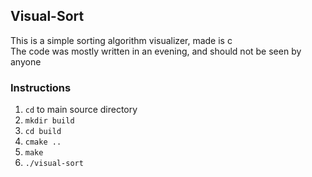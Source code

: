 ## Visual-Sort

This is a simple sorting algorithm visualizer, made is c  
The code was mostly written in an evening, and should not be seen by anyone

### Instructions

1. `cd` to main source directory
2. `mkdir build`
3. `cd build`
3. `cmake ..`
4. `make`
5. `./visual-sort`
